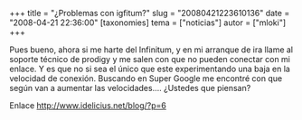 +++
title = "¿Problemas con igfitum?"
slug = "20080421223610136"
date = "2008-04-21 22:36:00"
[taxonomies]
tema = ["noticias"]
autor = ["mloki"]
+++

Pues bueno, ahora si me harte del Infinitum, y en mi arranque de ira
llame al soporte técnico de prodigy y me salen con que no pueden
conectar con mi enlace. Y es que no si sea el único que este
experimentando una baja en la velocidad de conexión. Buscando en Super
Google me encontré con que según van a aumentar las velocidades….
¿Ustedes que piensan?

Enlace
<a href="http://www.idelicius.net/blog/?p=6">http://www.idelicius.net/blog/?p=6</a>

